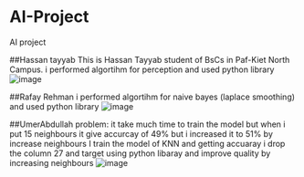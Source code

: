 # AI-Project
AI project

##Hassan tayyab
This is Hassan Tayyab student of BsCs in Paf-Kiet North Campus. i performed algortihm for perception and used python library 
![image](https://user-images.githubusercontent.com/74775437/169622862-7b5591e7-10a1-4339-a68f-6c9b6d15e653.png)

##Rafay Rehman
i performed algortihm for naive bayes (laplace smoothing) and used python library 
![image](https://user-images.githubusercontent.com/74775437/169623114-d5a73780-d896-41e4-9097-0a368d875c2e.png)


##UmerAbdullah
problem: it take much time to train the model but when i put 15 neighbours it give accurcay of 49%
  but i increased it to 51% by increase neighbours 
I train the model of KNN and getting accuaray i drop the column 27 and target using python libaray  and improve quality by increasing neighbours
![image](https://user-images.githubusercontent.com/66125719/169628448-b9f72889-4f41-4efb-b513-cc2e90065e6b.png)

